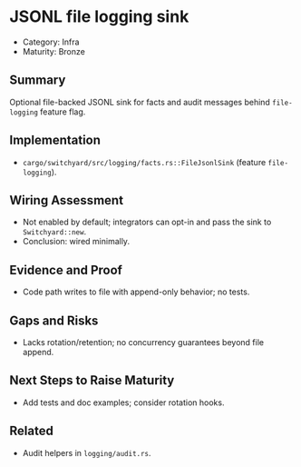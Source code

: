 # JSONL file logging sink

- Category: Infra
- Maturity: Bronze

## Summary

Optional file-backed JSONL sink for facts and audit messages behind `file-logging` feature flag.

## Implementation

- `cargo/switchyard/src/logging/facts.rs::FileJsonlSink` (feature `file-logging`).

## Wiring Assessment

- Not enabled by default; integrators can opt-in and pass the sink to `Switchyard::new`.
- Conclusion: wired minimally.

## Evidence and Proof

- Code path writes to file with append-only behavior; no tests.

## Gaps and Risks

- Lacks rotation/retention; no concurrency guarantees beyond file append.

## Next Steps to Raise Maturity

- Add tests and doc examples; consider rotation hooks.

## Related

- Audit helpers in `logging/audit.rs`.
